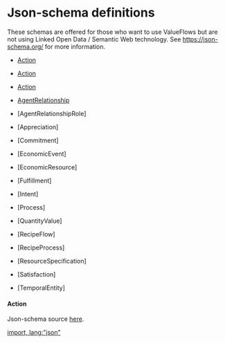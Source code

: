 # Json-schema definitions

These schemas are offered for those who want to use ValueFlows but are not using Linked Open Data / Semantic Web technology.  See https://json-schema.org/ for more information.

* [Action](Action.md)
* [Action](#action)

* <a href="#action">Action</a>

* [AgentRelationship](json-schema-pages/Action.md)
* [AgentRelationshipRole]
* [Appreciation]
* [Commitment]
* [EconomicEvent]
* [EconomicResource]
* [Fulfillment]
* [Intent]
* [Process]
* [QuantityValue]
* [RecipeFlow]
* [RecipeProcess]
* [ResourceSpecification]
* [Satisfaction]
* [TemporalEntity]

#### Action

Json-schema source [here](../../json-schemas/action.json).

[import, lang:"json"](../../json-schemas/action.json)

